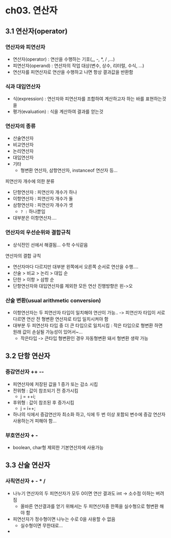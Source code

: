 # ch03. 연산자
## 3.1 연산자(operator)
### 연산자와 피연산자
* 연산자(operator) : 연산을 수행하는 기호(_, -, *, / ,...)
* 피연산자(operand) : 연산자의 작업 대상(변수, 상수, 리터럴, 수식, ...)
* 연산자를 피연산자로 연산을 수행하고 나면 항상 결과값을 반환함

### 식과 대입연산자
* 식(expression) : 연산자와 피연산자를 조합하여 계산하고자 하는 바를 표현하는것을 
* 평가(evaluation) : 식을 계산하여 결과를 얻는것

### 연산자의 종류
* 산술연산자
* 비교연산자
* 논리연산자
* 대입연산자
* 기타
  * 형변환 연산자, 삼항연산자, instanceof 연산자 등...

피연산자 개수에 의한 분류
* 단항연산자 : 피연산자 개수가 하나
* 이항연산자 : 피연산자 개수가 둘
* 삼항연산자 : 피연산자 개수가 셋
  * `? :` 하나뿐임
* 대부분은 이항연산자....

### 연산자의 우선순위와 결합규칙
* 상식전인 선에서 해결됨... 수학 수식같음

연산자의 결합 규칙
* 연산자마다 다르지만 대부분 왼쪽에서 오른쪽 순서로 연산을 수행....
* 산술 > 비교 > 논리 > 대입 순
* 단한 > 이항 > 삼항 순
* 단항연산자와 대입연산자를 제외한 모든 연산 진행방향은 왼->오

### 산술 변환(usual arithmetic conversion)
* 이항연산자는 두 피연산자 타입이 일치해야 연산이 가능.. -> 피연산자 타입이 서로 다르면 연산 전 형변환 연산자로 타입 일치시켜야 함
* 대부분 두 피연산자 타입 중 더 큰 타입으로 일치시킴 : 작은 타입으로 형변환 하면 원래 값이 손실될 가능성이 있어서~...
  * 작은타입 -> 큰타입 형변환인 경우 자동형변환 돼서 형변환 생략 가능

## 3.2 단항 연산자
### 증감연산자 ++ --
* 피연산자에 저장된 값을 1 증가 또는 감소 시킴
* 전위형 : 값이 참조되기 전 증가시킴
  * j = ++i;
* 후위형 : 값이 참조된 후 증가시킴
  * j = i++;
* 하나의 식에서 증감연산자 최소화 하고, 식에 두 번 이상 포함되 변수에 증감 연산자 사용하는거 피해야 함...

### 부호연산자 + -
* boolean, char형 제외한 기본연산자에 사용가능

## 3.3 산술 연산자
### 사칙연산자 + - * /
* 나누기 연산자의 두 피연산자가 모두 0이면 연산 결과도 int -> 소수점 이하는 버려짐
  * 올바른 연산결과를 얻기 위해서는 두 피연산자중 한쪽을 실수형으로 형변환 해야 함
* 피연산자가 정수형이면 나누는 수로 0을 사용할 수 없음
  * 실수형이면 무한대로...
* 
